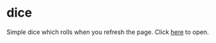 # dice

Simple dice which rolls when you refresh the page. Click [here](https://mithrandir-gandalf.github.io/dice/dicee.html) to open.

